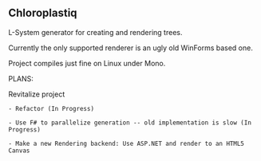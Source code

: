 Chloroplastiq
-------------

L-System generator for creating and rendering trees.  

Currently the only supported renderer is an ugly old WinForms based one.

Project compiles just fine on Linux under Mono.


PLANS:

Revitalize project

	- Refactor (In Progress)

	- Use F# to parallelize generation -- old implementation is slow (In Progress)

	- Make a new Rendering backend: Use ASP.NET and render to an HTML5 Canvas
